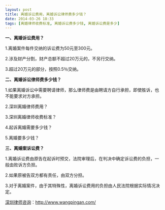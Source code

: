 ```yaml
---
layout: post
title: 离婚诉讼费用，离婚诉讼律师费多少钱？
date: 2014-03-26 18:33
tags: [离婚律师收费标准, 离婚诉讼费多少钱, 离婚诉讼费是多少]
---
```

<strong>一、离婚诉讼费用？</strong>

1.离婚案件每件交纳的诉讼费为50元至300元。

2.涉及财产分割，财产总额不超过20万元的，不另行交纳。

3.超过20万元的部分，按照0.5％交纳。

<strong>二、离婚诉讼律师费多少钱？</strong>

1.如果离婚诉讼中需要聘请律师，那么律师费是由聘请方自行承担，即使胜诉，也不能要求对方承担。

2.深圳离婚律师费用？

3.深圳离婚律师收费标准？

4.起诉离婚需要多少钱？

5.离婚要多少钱？

<strong>三、离婚案诉讼费？</strong>

1.离婚诉讼费由原告在起诉时预交，法院审理后，在判决中确定诉讼费的负担，一般由败诉方负担。

2.如果原被告双方都有责任，由双方分担。

3.对于离婚案件，由于其特殊性，离婚诉讼费用的负担由人民法院根据实际情况决定。

<a href="http://www.wangpingan.com/">深圳律师咨询</a>：<a href="http://www.wangpingan.com/">http://www.wangpingan.com/</a>

